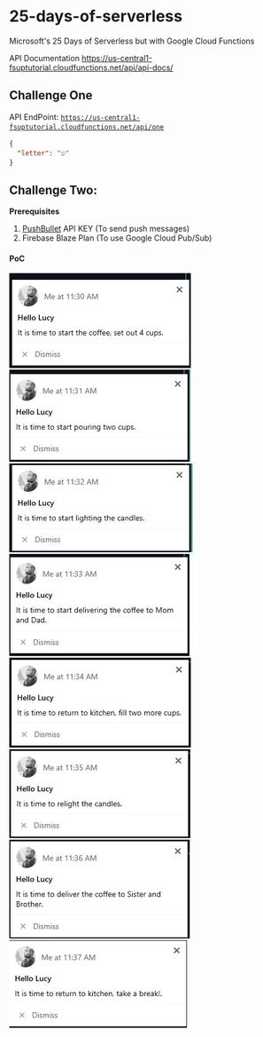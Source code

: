 # 25-days-of-serverless

Microsoft's 25 Days of Serverless but with Google Cloud Functions

API Documentation https://us-central1-fsuptutorial.cloudfunctions.net/api/api-docs/

## Challenge One

API EndPoint: [`https://us-central1-fsuptutorial.cloudfunctions.net/api/one`](https://us-central1-fsuptutorial.cloudfunctions.net/api/one)

```json
{
  "letter": "ש"
}
```

## Challenge Two:

**Prerequisites**

1. [PushBullet](https://www.pushbullet.com) API KEY (To send push messages)
2. Firebase Blaze Plan (To use Google Cloud Pub/Sub)

#### PoC

![image](/img/1.jpg)
![image](/img/2.jpg)
![image](/img/3.jpg)
![image](/img/4.jpg)
![image](/img/5.jpg)
![image](/img/6.jpg)
![image](/img/7.jpg)
![image](/img/8.jpg)
